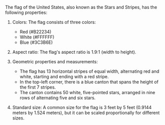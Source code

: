 The flag of the United States, also known as the Stars and Stripes, has the following properties:

1. Colors: The flag consists of three colors:
   - Red (#B22234)
   - White (#FFFFFF)
   - Blue (#3C3B6E)

2. Aspect ratio: The flag's aspect ratio is 1.9:1 (width to height).

3. Geometric properties and measurements:
   - The flag has 13 horizontal stripes of equal width, alternating red and white, starting and ending with a red stripe.
   - In the top-left corner, there is a blue canton that spans the height of the first 7 stripes.
   - The canton contains 50 white, five-pointed stars, arranged in nine rows of alternating five and six stars.

4. Standard size: A common size for the flag is 3 feet by 5 feet (0.9144 meters by 1.524 meters), but it can be scaled proportionally for different sizes.